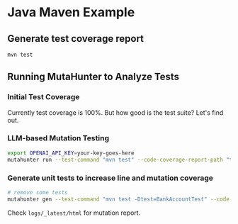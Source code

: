 # Java Maven Example

## Generate test coverage report

```bash
mvn test
```

## Running MutaHunter to Analyze Tests

### Initial Test Coverage

Currently test coverage is 100%. But how good is the test suite? Let's find out.

### LLM-based Mutation Testing

```bash
export OPENAI_API_KEY=your-key-goes-here
mutahunter run --test-command "mvn test" --code-coverage-report-path "target/site/jacoco/jacoco.xml" --coverage-type jacoco --model "gpt-4o-mini"
```

### Generate unit tests to increase line and mutation coverage

```bash
# remove some tests
mutahunter gen --test-command "mvn test -Dtest=BankAccountTest" --code-coverage-report-path "target/site/jacoco/jacoco.xml" --coverage-type jacoco --test-file-path "src/test/java/BankAccountTest.java" --source-file-path "src/main/java/com/example/BankAccount.java" --model "gpt-4o" --target-line-coverage 0.9 --max-attempts 3
```

Check `logs/_latest/html` for mutation report.
